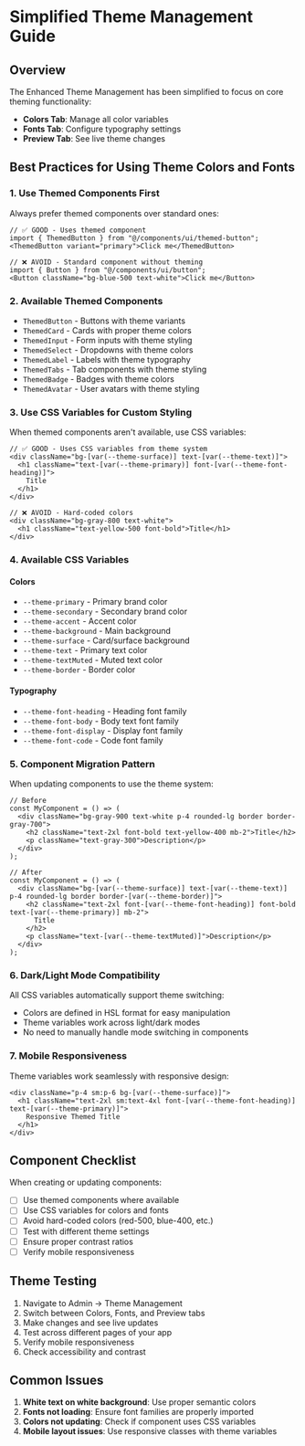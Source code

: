 # Simplified Theme Management Guide

## Overview
The Enhanced Theme Management has been simplified to focus on core theming functionality:
- **Colors Tab**: Manage all color variables
- **Fonts Tab**: Configure typography settings  
- **Preview Tab**: See live theme changes

## Best Practices for Using Theme Colors and Fonts

### 1. Use Themed Components First
Always prefer themed components over standard ones:

```tsx
// ✅ GOOD - Uses themed component
import { ThemedButton } from "@/components/ui/themed-button";
<ThemedButton variant="primary">Click me</ThemedButton>

// ❌ AVOID - Standard component without theming
import { Button } from "@/components/ui/button";
<Button className="bg-blue-500 text-white">Click me</Button>
```

### 2. Available Themed Components
- `ThemedButton` - Buttons with theme variants
- `ThemedCard` - Cards with proper theme colors
- `ThemedInput` - Form inputs with theme styling
- `ThemedSelect` - Dropdowns with theme colors
- `ThemedLabel` - Labels with theme typography
- `ThemedTabs` - Tab components with theme styling
- `ThemedBadge` - Badges with theme colors
- `ThemedAvatar` - User avatars with theme styling

### 3. Use CSS Variables for Custom Styling
When themed components aren't available, use CSS variables:

```tsx
// ✅ GOOD - Uses CSS variables from theme system
<div className="bg-[var(--theme-surface)] text-[var(--theme-text)]">
  <h1 className="text-[var(--theme-primary)] font-[var(--theme-font-heading)]">
    Title
  </h1>
</div>

// ❌ AVOID - Hard-coded colors
<div className="bg-gray-800 text-white">
  <h1 className="text-yellow-500 font-bold">Title</h1>
</div>
```

### 4. Available CSS Variables

#### Colors
- `--theme-primary` - Primary brand color
- `--theme-secondary` - Secondary brand color  
- `--theme-accent` - Accent color
- `--theme-background` - Main background
- `--theme-surface` - Card/surface background
- `--theme-text` - Primary text color
- `--theme-textMuted` - Muted text color
- `--theme-border` - Border color

#### Typography
- `--theme-font-heading` - Heading font family
- `--theme-font-body` - Body text font family
- `--theme-font-display` - Display font family
- `--theme-font-code` - Code font family

### 5. Component Migration Pattern
When updating components to use the theme system:

```tsx
// Before
const MyComponent = () => (
  <div className="bg-gray-900 text-white p-4 rounded-lg border border-gray-700">
    <h2 className="text-2xl font-bold text-yellow-400 mb-2">Title</h2>
    <p className="text-gray-300">Description</p>
  </div>
);

// After
const MyComponent = () => (
  <div className="bg-[var(--theme-surface)] text-[var(--theme-text)] p-4 rounded-lg border border-[var(--theme-border)]">
    <h2 className="text-2xl font-[var(--theme-font-heading)] font-bold text-[var(--theme-primary)] mb-2">
      Title
    </h2>
    <p className="text-[var(--theme-textMuted)]">Description</p>
  </div>
);
```

### 6. Dark/Light Mode Compatibility
All CSS variables automatically support theme switching:
- Colors are defined in HSL format for easy manipulation
- Theme variables work across light/dark modes
- No need to manually handle mode switching in components

### 7. Mobile Responsiveness
Theme variables work seamlessly with responsive design:

```tsx
<div className="p-4 sm:p-6 bg-[var(--theme-surface)]">
  <h1 className="text-2xl sm:text-4xl font-[var(--theme-font-heading)] text-[var(--theme-primary)]">
    Responsive Themed Title
  </h1>
</div>
```

## Component Checklist
When creating or updating components:
- [ ] Use themed components where available
- [ ] Use CSS variables for colors and fonts
- [ ] Avoid hard-coded colors (red-500, blue-400, etc.)
- [ ] Test with different theme settings
- [ ] Ensure proper contrast ratios
- [ ] Verify mobile responsiveness

## Theme Testing
1. Navigate to Admin → Theme Management
2. Switch between Colors, Fonts, and Preview tabs
3. Make changes and see live updates
4. Test across different pages of your app
5. Verify mobile responsiveness
6. Check accessibility and contrast

## Common Issues
1. **White text on white background**: Use proper semantic colors
2. **Fonts not loading**: Ensure font families are properly imported
3. **Colors not updating**: Check if component uses CSS variables
4. **Mobile layout issues**: Use responsive classes with theme variables